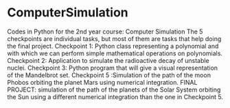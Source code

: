 # ComputerSimulation
Codes in Python for the 2nd year course: Computer Simulation
The 5 checkpoints are individual tasks, but most of them are tasks that help doing the final project.
Checkpoint 1: Python class representing a polynomial and with which we can perform simple mathematical operations on polynomials.
Checkpoint 2: Application to simulate the radioactive decay of unstable nuclei.
Checkpoint 3: Python program that will give a visual representation of the Mandelbrot set.
Checkpoint 5 :Simulation of the path of the moon Phobos orbiting the planet Mars using numerical integration. 
FINAL PROJECT: simulation of the path of the planets of the Solar System orbiting the Sun using a different numerical integration than the one in Checkpoint 5.



